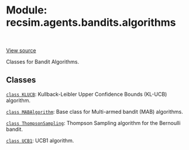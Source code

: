 <div itemscope itemtype="http://developers.google.com/ReferenceObject">
<meta itemprop="name" content="recsim.agents.bandits.algorithms" />
<meta itemprop="path" content="Stable" />
</div>

# Module: recsim.agents.bandits.algorithms

<table class="tfo-notebook-buttons tfo-api" align="left">
</table>

<a target="_blank" href="https://github.com/google-research/recsim/tree/master/recsim/agents/bandits/algorithms.py">View
source</a>

Classes for Bandit Algorithms.

## Classes

[`class KLUCB`](../../../recsim/agents/bandits/algorithms/KLUCB.md):
Kullback-Leibler Upper Confidence Bounds (KL-UCB) algorithm.

[`class MABAlgorithm`](../../../recsim/agents/bandits/algorithms/MABAlgorithm.md):
Base class for Multi-armed bandit (MAB) algorithms.

[`class ThompsonSampling`](../../../recsim/agents/bandits/algorithms/ThompsonSampling.md):
Thompson Sampling algorithm for the Bernoulli bandit.

[`class UCB1`](../../../recsim/agents/bandits/algorithms/UCB1.md): UCB1
algorithm.
